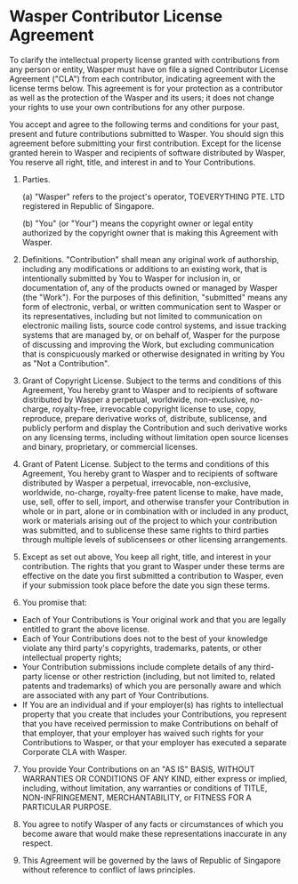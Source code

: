 <!-- To indicate your agreement, simply edit this file and submit a pull request. -->

# Wasper Contributor License Agreement

To clarify the intellectual property license granted with contributions from any person or entity, Wasper must have on file a signed Contributor License Agreement ("CLA") from each contributor, indicating agreement with the license terms below. This agreement is for your protection as a contributor as well as the protection of the Wasper and its users; it does not change your rights to use your own contributions for any other purpose.

You accept and agree to the following terms and conditions for your past, present and future contributions submitted to Wasper. You should sign this agreement before submitting your first contribution. Except for the license granted herein to Wasper and recipients of software distributed by Wasper, You reserve all right, title, and interest in and to Your Contributions.

1. Parties.

   (a) "Wasper" refers to the project's operator, TOEVERYTHING PTE. LTD registered in Republic of Singapore.

   (b) "You" (or "Your") means the copyright owner or legal entity authorized by the copyright owner that is making this Agreement with Wasper.

2. Definitions. "Contribution" shall mean any original work of authorship, including any modifications or additions to an existing work, that is intentionally submitted by You to Wasper for inclusion in, or documentation of, any of the products owned or managed by Wasper (the "Work"). For the purposes of this definition, "submitted" means any form of electronic, verbal, or written communication sent to Wasper or its representatives, including but not limited to communication on electronic mailing lists, source code control systems, and issue tracking systems that are managed by, or on behalf of, Wasper for the purpose of discussing and improving the Work, but excluding communication that is conspicuously marked or otherwise designated in writing by You as "Not a Contribution".

3. Grant of Copyright License. Subject to the terms and conditions of this Agreement, You hereby grant to Wasper and to recipients of software distributed by Wasper a perpetual, worldwide, non-exclusive, no-charge, royalty-free, irrevocable copyright license to use, copy, reproduce, prepare derivative works of, distribute, sublicense, and publicly perform and display the Contribution and such derivative works on any licensing terms, including without limitation open source licenses and binary, proprietary, or commercial licenses.

4. Grant of Patent License. Subject to the terms and conditions of this Agreement, You hereby grant to Wasper and to recipients of software distributed by Wasper a perpetual, irrevocable, non-exclusive, worldwide, no-charge, royalty-free patent license to make, have made, use, sell, offer to sell, import, and otherwise transfer your Contribution in whole or in part, alone or in combination with or included in any product, work or materials arising out of the project to which your contribution was submitted, and to sublicense these same rights to third parties through multiple levels of sublicensees or other licensing arrangements.

5. Except as set out above, You keep all right, title, and interest in your contribution. The rights that you grant to Wasper under these terms are effective on the date you first submitted a contribution to Wasper, even if your submission took place before the date you sign these terms.

6. You promise that:

- Each of Your Contributions is Your original work and that you are legally entitled to grant the above license.
- Each of Your Contributions does not to the best of your knowledge violate any third party's copyrights, trademarks, patents, or other intellectual property rights;
- Your Contribution submissions include complete details of any third-party license or other restriction (including, but not limited to, related patents and trademarks) of which you are personally aware and which are associated with any part of Your Contributions.
- If You are an individual and if your employer(s) has rights to intellectual property that you create that includes your Contributions, you represent that you have received permission to make Contributions on behalf of that employer, that your employer has waived such rights for your Contributions to Wasper, or that your employer has executed a separate Corporate CLA with Wasper.

7. You provide Your Contributions on an "AS IS" BASIS, WITHOUT WARRANTIES OR CONDITIONS OF ANY KIND, either express or implied, including, without limitation, any warranties or conditions of TITLE, NON-INFRINGEMENT, MERCHANTABILITY, or FITNESS FOR A PARTICULAR PURPOSE.

8. You agree to notify Wasper of any facts or circumstances of which you become aware that would make these representations inaccurate in any respect.

9. This Agreement will be governed by the laws of Republic of Singapore without reference to conflict of laws principles.

